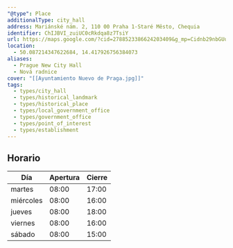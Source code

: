 ```yaml
---
"@type": Place
additionalType: city_hall
address: Mariánské nám. 2, 110 00 Praha 1-Staré Město, Chequia
identifier: ChIJBVI_zuiUC0cRkdqa8z7TsiY
url: https://maps.google.com/?cid=2788523386624203409&g_mp=Cidnb29nbGUubWFwcy5wbGFjZXMudjEuUGxhY2VzLlNlYXJjaFRleHQQABgEIAA
location:
  - 50.087214347622684, 14.417926756384073
aliases:
  - Prague New City Hall
  - Nová radnice
cover: "[[Ayuntamiento Nuevo de Praga.jpg]]"
tags:
  - types/city_hall
  - types/historical_landmark
  - types/historical_place
  - types/local_government_office
  - types/government_office
  - types/point_of_interest
  - types/establishment
---
```


## Horario

| Día  | Apertura  | Cierre  |
|---|---|---|
| martes | 08:00 | 17:00 |
| miércoles | 08:00 | 16:00 |
| jueves | 08:00 | 18:00 |
| viernes | 08:00 | 16:00 |
| sábado | 08:00 | 15:00 |